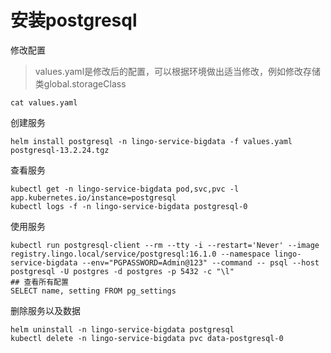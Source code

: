 # 安装postgresql

修改配置

> values.yaml是修改后的配置，可以根据环境做出适当修改，例如修改存储类global.storageClass

```
cat values.yaml
```

创建服务

```shell
helm install postgresql -n lingo-service-bigdata -f values.yaml postgresql-13.2.24.tgz
```

查看服务

```
kubectl get -n lingo-service-bigdata pod,svc,pvc -l app.kubernetes.io/instance=postgresql
kubectl logs -f -n lingo-service-bigdata postgresql-0
```

使用服务

```
kubectl run postgresql-client --rm --tty -i --restart='Never' --image  registry.lingo.local/service/postgresql:16.1.0 --namespace lingo-service-bigdata --env="PGPASSWORD=Admin@123" --command -- psql --host postgresql -U postgres -d postgres -p 5432 -c "\l"
## 查看所有配置
SELECT name, setting FROM pg_settings
```

删除服务以及数据

```
helm uninstall -n lingo-service-bigdata postgresql
kubectl delete -n lingo-service-bigdata pvc data-postgresql-0
```

